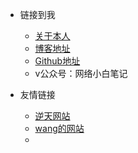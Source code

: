 <!-- _navbar.md -->

* 链接到我
  * [关于本人](https://yublog.cn/about/)
  * [博客地址](https://yublog.cn/)
  * [Github地址](https://github.com/)
  * v公众号：网络小白笔记


* 友情链接
  * [逆天网站](https://nitianlaodi.cn)
  * [wang的网站](https://gywlg.cn)
  * 

